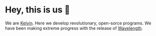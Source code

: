 # Hey, this is us 👋

We are <a href="https://github.com/Kelvin-Inc">Kelvin</a>. Here we develop revolutionary, open-sorce programs. 
We have been making extreme progress with the release of [Wavelength](https://github.com/Kelvin-Inc/Wavelength).
